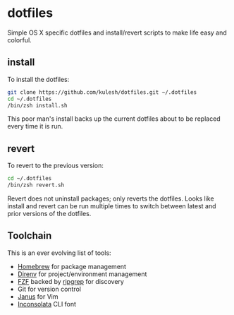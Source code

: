 # dotfiles
Simple OS X specific dotfiles and install/revert scripts to make life easy and colorful.
## install
To install the dotfiles:
```sh
git clone https://github.com/kulesh/dotfiles.git ~/.dotfiles
cd ~/.dotfiles
/bin/zsh install.sh
```
This poor man's install backs up the current dotfiles about to be
replaced every time it is run.

## revert
To revert to the previous version:
```sh
cd ~/.dotfiles
/bin/zsh revert.sh
```
Revert does not uninstall packages; only reverts the dotfiles. Looks
like install and revert can be run multiple times to switch between
latest and prior versions of the dotfiles.

## Toolchain
This is an ever evolving list of tools:
* [Homebrew](https://brew.sh/) for package management
* [Direnv](https://direnv.net/) for project/environment management
* [FZF](https://github.com/junegunn/fzf) backed by [ripgrep](https://github.com/BurntSushi/ripgrep) for discovery
* Git for version control
* [Janus](https://github.com/carlhuda/janus/) for Vim
* [Inconsolata](http://www.levien.com/type/myfonts/inconsolata.html) CLI
  font
